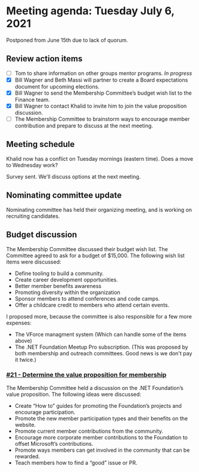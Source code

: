 # Meeting agenda: Tuesday July 6, 2021

Postponed from June 15th due to lack of quorum.

## Review action items

- [ ] Tom to share information on other groups mentor programs. *In progress*
- [X] Bill Wagner and Beth Massi will partner to create a Board expectations document for upcoming elections.
- [X] Bill Wagner to send the Membership Committee’s budget wish list to the Finance team. 
- [X] Bill Wagner to contact Khalid to invite him to join the value proposition discussion.  
- [ ] The Membership Committee to brainstorm ways to encourage member contribution and prepare to discuss at the next meeting.

## Meeting schedule

Khalid now has a conflict on Tuesday mornings (eastern time). Does a move to Wednesday work?

Survey sent. We'll discuss options at the next meeting.

## Nominating committee update

Nominating committee has held their organizing meeting, and is working on recruiting candidates.

## Budget discussion

The Membership Committee discussed their budget wish list. The Committee agreed to ask for a budget of $15,000. The following wish list items were discussed:

- Define tooling to build a community.
- Create career development opportunities.
- Better member benefits awareness
- Promoting diversity within the organization
- Sponsor members to attend conferences and code camps. 
- Offer a childcare credit to members who attend certain events.

I proposed more, because the committee is also responsible for a few more expenses:

- The VForce managment system (Which can handle some of the items above)
- The .NET Foundation Meetup Pro subscription. (This was proposed by both membership and outreach committees. Good news is we don't pay it twice.)

### [#21 - Determine the value proposition for membership](https://github.com/dotnet-foundation/wg-membership/issues/21)

The Membership Committee held a discussion on the .NET Foundation’s value proposition. The following ideas were discussed:

- Create “How to” guides for promoting the Foundation’s projects and encourage participation.
- Promote the new member participation types and their benefits on the website.
- Promote current member contributions from the community.
- Encourage more corporate member contributions to the Foundation to offset Microsoft’s contributions.
- Promote ways members can get involved in the community that can be rewarded.
- Teach members how to find a “good” issue or PR.
